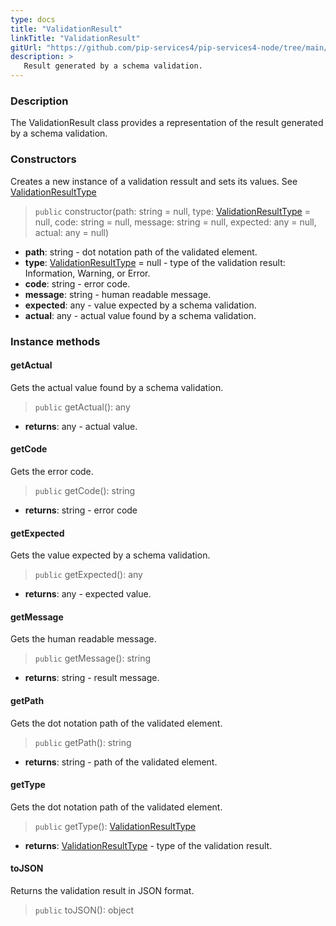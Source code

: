 ```yaml
---
type: docs
title: "ValidationResult"
linkTitle: "ValidationResult"
gitUrl: "https://github.com/pip-services4/pip-services4-node/tree/main/pip-services4-data-node"
description: >
   Result generated by a schema validation.
---
```


### Description

The ValidationResult class provides a representation of the result generated by a schema validation. 

### Constructors
Creates a new instance of a validation ressult and sets its values.
See [ValidationResultType](../validation_result_type)

> `public` constructor(path: string = null, type: [ValidationResultType](../validation_result_type) = null, code: string = null, message: string = null,  expected: any = null, actual: any = null)

- **path**: string - dot notation path of the validated element.
- **type**: [ValidationResultType](../validation_result_type) = null - type of the validation result: Information, Warning, or Error.
- **code**: string - error code.
- **message**: string - human readable message.
- **expected**: any - value expected by a schema validation.
- **actual**: any - actual value found by a schema validation.


### Instance methods

#### getActual
Gets the actual value found by a schema validation.

> `public` getActual(): any

- **returns**: any - actual value.


#### getCode
Gets the error code.

> `public` getCode(): string

- **returns**: string - error code


#### getExpected
Gets the value expected by a schema validation.

> `public` getExpected(): any

- **returns**: any - expected value.


#### getMessage
Gets the human readable message.

> `public` getMessage(): string

- **returns**: string - result message.


#### getPath
Gets the dot notation path of the validated element.

> `public` getPath(): string

- **returns**: string - path of the validated element.


#### getType
Gets the dot notation path of the validated element.

> `public` getType(): [ValidationResultType](../validation_result_type)

- **returns**: [ValidationResultType](../validation_result_type) - type of the validation result.


#### toJSON
 Returns the validation result in JSON format.

> `public` toJSON(): object
